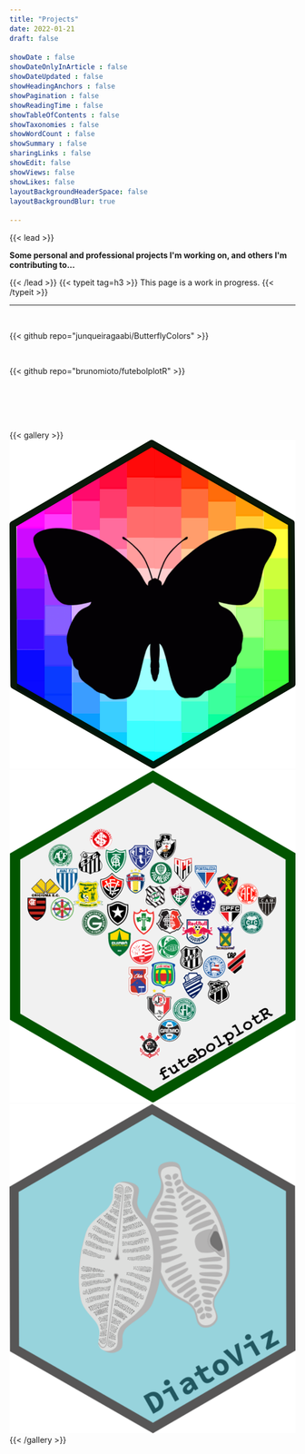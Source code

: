 ```yaml
---
title: "Projects"
date: 2022-01-21
draft: false

showDate : false
showDateOnlyInArticle : false
showDateUpdated : false
showHeadingAnchors : false
showPagination : false
showReadingTime : false
showTableOfContents : false
showTaxonomies : false
showWordCount : false
showSummary : false
sharingLinks : false
showEdit: false
showViews: false
showLikes: false
layoutBackgroundHeaderSpace: false
layoutBackgroundBlur: true

---
```

{{< lead >}}
<p><b class="emphasize"> Some personal and professional projects I'm working on, and others I'm contributing to...</b></p>
{{< /lead >}}
{{< typeit tag=h3 >}}
This page is a work in progress.
{{< /typeit >}}

---
<br>

{{< github repo="junqueiragaabi/ButterflyColors" >}}

<br>

{{< github repo="brunomioto/futebolplotR" >}}

<br>
<br>
<br>
<br>

{{< gallery >}}
  <img src="gallery/hexologo_butterfly.png" class="grid-w33" />
  <img src="gallery/futebolplot_logo.png" class="grid-w33" />
  <img src="gallery/diatoviz_logo.png" class="grid-w33" />
{{< /gallery >}}